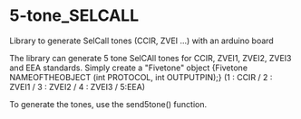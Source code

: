 # 5-tone_SELCALL
Library to generate SelCall tones (CCIR, ZVEI ...) with an arduino board

The library can generate 5 tone SelCAll tones for CCIR, ZVEI1, ZVEI2, ZVEI3 and EEA standards.
Simply create a "Fivetone" object {Fivetone NAMEOFTHEOBJECT (int PROTOCOL, int OUTPUTPIN);}
(1 : CCIR / 2 : ZVEI1 / 3 : ZVEI2 / 4 : ZVEI3 / 5:EEA)

To generate the tones, use the send5tone() function.
